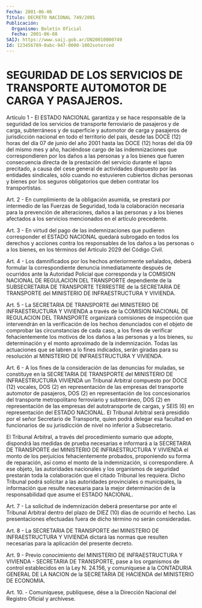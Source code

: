 ```yaml
---
Fecha: 2001-06-06
Título: DECRETO NACIONAL 749/2001
Publicación:
  Organismo: Boletín Oficial
  Fecha: 2001-06-08
SAIJ: https://www.saij.gob.ar/DN20010000749
Id: 123456789-0abc-947-0000-1002soterced
---
```

# SEGURIDAD DE LOS SERVICIOS DE TRANSPORTE AUTOMOTOR DE CARGA Y PASAJEROS.

<a id="1"></a>
Artículo 1 - El ESTADO NACIONAL garantiza y se hace responsable de la  seguridad  de  los  servicios  de  transporte  ferroviario   de pasajeros  y  de carga, subterráneos y de superficie y automotor de carga y pasajeros  de  jurisdicción  nacional en todo el territorio del país, desde las DOCE (12) horas del  día  07  de  junio del año 2001  hasta  las  DOCE (12) horas del día 09 del mismo mes  y  año, haciéndose cargo de las indemnizaciones que correspondieren por los daños a las personas y a los bienes que fueren consecuencia directa de la prestación del  servicio  durante el lapso precitado, a causa del  cese  general  de  actividades  dispuesto  por  las  entidades sindicales, sólo cuando no estuvieren  cubiertos  dichas personas y bienes  por  los  seguros  obligatorios  que  deben  contratar  los transportistas.

<a id="2"></a>
Art. 2 - En cumplimiento de la obligación asumida, se prestará por intermedio  de  las  Fuerzas  de  Seguridad,  toda  la colaboración necesaria para la prevención de alteraciones, daños a  las personas y a los bienes afectados a los servicios mencionados en el artículo precedente.

<a id="3"></a>
Art.  3  - En virtud del pago de las indemnizaciones que  pudieren corresponder  el  ESTADO  NACIONAL  quedará  subrogado en todos los derechos  y acciones contra los responsables de  los  daños  a  las personas o  a  los  bienes,  en  los términos del Artículo 2029 del Código Civil.

<a id="4"></a>
Art. 4 - Los damnificados por los  hechos anteriormente señalados, deberá formular la correspondiente denuncia  inmediatamente después de  ocurridos  ante  la  Autoridad  Policial que corresponda  y  la COMISION NACIONAL DE REGULACION DEL TRANSPORTE  dependiente  de  la SUBSECRETARIA  DE  TRANSPORTE  TERRESTRE  de la SECRETARIA DE TRANSPORTE del MINISTERIO DE INFRAESTRUCTURA Y VIVIENDA.

<a id="5"></a>
Art. 5 - La SECRETARIA DE TRANSPORTE del MINISTERIO DE INFRAESTRUCTURA  Y  VIVIENDA  a través de la COMISION  NACIONAL  DE REGULACION DEL TRANSPORTE organizará  comisiones  de inspección que intervendrán  en la verificación de los hechos denunciados  con  el objeto de comprobar las circunstancias de cada caso, a los fines de verificar fehacientemente los motivos de los daños a las personas y a  los  bienes, su  determinación  y  el  monto  aproximado  de  la indemnización.  Todas  las  actuaciones  que  se  labren a lo fines indicados,  serán  giradas  para  su  resolución  al MINISTERIO  DE INFRAESTRUCTURA Y VIVIENDA.

<a id="6"></a>
Art.  6  -  A  los fines de la consideración de las denuncias  for muladas, se constituye en la SECRETARIA DE TRANSPORTE del MINISTERIO DE INFRAESTRUCTURA VIVIENDA un Tribunal  Arbitral  compuesto por DOCE  (12)  vocales,  DOS (2) en representación de las empresas del transporte automotor de pasajeros, DOS (2) en representación de los  concesionarios  del  transporte  metropolitano  ferroviario  y subterráneo,  DOS  (2)  en  representación   de  las  empresas  del autotransporte de cargas, y SEIS (6) en representación  del  ESTADO NACIONAL.   El  Tribunal  Arbitral  será  presidido  por  el  señor Secretario de  Transporte,  quien  podrá  delegar  esa  facultad en funcionarios de su jurisdicción de nivel no inferior a Subsecretario.

El  Tribunal  Arbitral,  a  través  del  procedimiento sumario  que adopte, dispondrá las medidas de prueba necesarias e informará a la SECRETARIA  DE  TRANSPORTE del MINISTERIO DE  INFRAESTRUCTURA  Y VIVIENDA  el monto  de  los  perjuicios  fehacientemente  probados, proponiendo  su  forma  de  reparación,  así  como  el  monto de la indemnización,  si  correspondiere.  A  ese objeto, las autoridades nacionales  y  los  organismos  de  seguridad   prestarán  toda  la colaboración  que el citado Tribunal les requiera.  Dicho  Tribunal podrá solicitar  a  las  autoridades provinciales o municipales, la información que resulte necesaria para la mejor determinación de la responsabilidad que asume el ESTADO NACIONAL.

<a id="7"></a>
Art. 7 - La solicitud de indemnización deberá presentarse por ante el Tribunal Arbitral dentro del plazo de DIEZ (10) días de ocurrido el hecho. Las presentaciones  efectuadas  fuera de dicho término no serán consideradas.

<a id="8"></a>
Art. 8 - La SECRETARIA DE TRANSPORTE del MINISTERIO DE INFRAESTRUCTURA  Y  VIVIENDA  dictará  las  normas    que  resulten necesarias para la aplicación del presente decreto.

<a id="9"></a>
Art. 9 - Previo conocimiento del MINISTERIO DE INFRAESTRUCTURA  Y VIVIENDA  -  SECRETARIA  DE  TRANSPORTE,  pase  a los organismos de control  establecidos  en  la  Ley  N. 24.156, y comuníquese  a  la CONTADURIA GENERAL DE LA NACION de la  SECRETARIA  DE  HACIENDA del MINISTERIO DE ECONOMIA.

<a id="10"></a>
Art. 10.  - Comuníquese, publíquese, dése a la Dirección  Nacional del Registro Oficial y archívese.